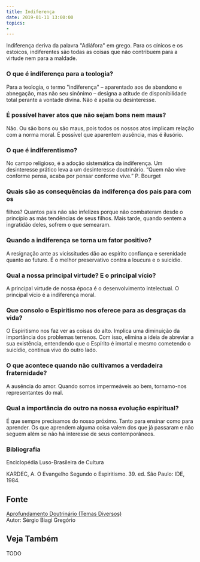 ```yaml
---
title: Indiferença
date: 2019-01-11 13:00:00
topics: 
- 
---
```


Indiferença deriva da palavra "Adiáfora" em grego. Para os cínicos e os
estoicos, indiferentes são todas as coisas que não contribuem para a virtude nem
para a maldade.

### O que é indiferença para a teologia?
Para a teologia, o termo "indiferença" – aparentado aos de abandono e
abnegação, mas não seu sinônimo – designa a atitude de disponibilidade
total perante a vontade divina. Não é apatia ou desinteresse.

### É possível haver atos que não sejam bons nem maus?
Não. Ou são bons ou são maus, pois todos os nossos atos implicam relação
com a norma moral. É possível que aparentem ausência, mas é ilusório.

### O que é indiferentismo?
No campo religioso, é a adoção sistemática da indiferença. Um
desinteresse prático leva a um desinteresse doutrinário. “Quem não vive
conforme pensa, acaba por pensar conforme vive.” P. Bourget

### Quais são as consequências da indiferença dos pais para com os
filhos?
Quantos pais não são infelizes porque não combateram desde o princípio
as más tendências de seus filhos. Mais tarde, quando sentem a ingratidão
deles, sofrem o que semearam.

### Quando a indiferença se torna um fator positivo?
A resignação ante as vicissitudes dão ao espírito confiança e serenidade
quanto ao futuro. É o melhor preservativo contra a loucura e o
suicídio.

### Qual a nossa principal virtude? E o principal vício?
A principal virtude de nossa época é o desenvolvimento intelectual. O
principal vício é a indiferença moral.
### Que consolo o Espiritismo nos oferece para as desgraças da vida?
O Espiritismo nos faz ver as coisas do alto. Implica uma diminuição da
importância dos problemas terrenos. Com isso, elimina a ideia de
abreviar a sua existência, entendendo que o Espírito é imortal e mesmo
cometendo o suicídio, continua vivo do outro lado.

### O que acontece quando não cultivamos a verdadeira fraternidade?
A ausência do amor. Quando somos impermeáveis ao bem, tornamo-nos
representantes do mal.

### Qual a importância do outro na nossa evolução espiritual?
É que sempre precisamos do nosso próximo. Tanto para ensinar como para
aprender. Os que aprendem alguma coisa valem dos que já passaram e não
seguem além se não há interesse de seus contemporâneos.


### Bibliografia
Enciclopédia Luso-Brasileira de Cultura

KARDEC, A. O Evangelho Segundo o Espiritismo. 39. ed. São Paulo: IDE,
1984.

## Fonte
[Aprofundamento Doutrinário (Temas Diversos)](https://sites.google.com/view/aprofundamentodoutrinario/indiferença)  
Autor: Sérgio Biagi Gregório



## Veja Também
TODO


